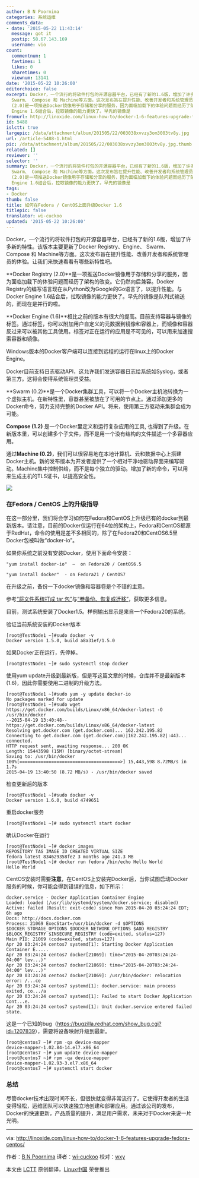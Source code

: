 ```yaml
---
author: B N Poornima
categories: 系统运维
comments_data:
- date: '2015-05-22 11:43:14'
  message: got it
  postip: 58.67.143.169
  username: vio
count:
  commentnum: 1
  favtimes: 1
  likes: 0
  sharetimes: 0
  viewnum: 13141
date: '2015-05-22 10:26:00'
editorchoice: false
excerpt: Docker，一个流行的将软件打包的开源容器平台，已经有了新的1.6版，增加了许多新的特性。该版本主要更新了Docker Registry、Engine、
  Swarm、 Compose 和 Machine等方面。这次发布旨在提升性能、改善开发者和系统管理员的体验。让我们来快速看看有哪些新特性吧。 Docker Registry
  (2.0)是一项推送Docker镜像用于存储和分享的服务，因为面临加载下的体验问题而经历了架构的改变。它仍然向后兼容。Docker Registry的编写语言现在从Python改为Google的Go语言了，以提升性能。与Docker
  Engine 1.6结合后，拉取镜像的能力更快了。早先的镜像是
fromurl: http://linoxide.com/linux-how-to/docker-1-6-features-upgrade-fedora-centos/
id: 5488
islctt: true
largepic: /data/attachment/album/201505/22/003038xvvzy3om3003tv8y.jpg
url: /article-5488-1.html
pic: /data/attachment/album/201505/22/003038xvvzy3om3003tv8y.jpg.thumb.jpg
related: []
reviewer: ''
selector: ''
summary: Docker，一个流行的将软件打包的开源容器平台，已经有了新的1.6版，增加了许多新的特性。该版本主要更新了Docker Registry、Engine、
  Swarm、 Compose 和 Machine等方面。这次发布旨在提升性能、改善开发者和系统管理员的体验。让我们来快速看看有哪些新特性吧。 Docker Registry
  (2.0)是一项推送Docker镜像用于存储和分享的服务，因为面临加载下的体验问题而经历了架构的改变。它仍然向后兼容。Docker Registry的编写语言现在从Python改为Google的Go语言了，以提升性能。与Docker
  Engine 1.6结合后，拉取镜像的能力更快了。早先的镜像是
tags:
- Docker
thumb: false
title: 如何在Fedora / CentOS上面升级Docker 1.6
titlepic: false
translator: wi-cuckoo
updated: '2015-05-22 10:26:00'
---
```


Docker，一个流行的将软件打包的开源容器平台，已经有了新的1.6版，增加了许多新的特性。该版本主要更新了Docker Registry、Engine、 Swarm、 Compose 和 Machine等方面。这次发布旨在提升性能、改善开发者和系统管理员的体验。让我们来快速看看有哪些新特性吧。


**Docker Registry (2.0)**是一项推送Docker镜像用于存储和分享的服务，因为面临加载下的体验问题而经历了架构的改变。它仍然向后兼容。Docker Registry的编写语言现在从Python改为Google的Go语言了，以提升性能。与Docker Engine 1.6结合后，拉取镜像的能力更快了。早先的镜像是队列式输送的，而现在是并行的啦。


**Docker Engine (1.6)**相比之前的版本有很大的提高。目前支持容器与镜像的标签。通过标签，你可以附加用户自定义的元数据到镜像和容器上，而镜像和容器反过来可以被其他工具使用。标签对正在运行的应用是不可见的，可以用来加速搜索容器和镜像。


Windows版本的Docker客户端可以连接到远程的运行在linux上的Docker Engine。


Docker目前支持日志驱动API，这允许我们发送容器日志给系统如Syslog，或者第三方。这将会使得系统管理员受益。


**Swarm (0.2)**是一个Docker集群工具，可以将一个Docker主机池转换为一个虚拟主机。在新特性里，容器甚至被放在了可用的节点上。通过添加更多的Docker命令，努力支持完整的Docker API。将来，使用第三方驱动来集群会成为可能。


**Compose (1.2)** 是一个Docker里定义和运行复杂应用的工具, 也得到了升级。在新版本里，可以创建多个子文件，而不是用一个没有结构的文件描述一个多容器应用。


通过**Machine (0.2)**，我们可以很容易地在本地计算机、云和数据中心上搭建Docker主机。新的发布版本为开发者提供了一个相对干净地驱动界面来编写驱动。Machine集中控制供给，而不是每个独立的驱动。增加了新的命令，可以用来生成主机的TLS证书，以提高安全性。


![](/data/attachment/album/201505/22/003038xvvzy3om3003tv8y.jpg)


### 在Fedora / CentOS 上的升级指导


在这一部分里，我们将会学习如何在Fedora和CentOS上升级已有的docker到最新版本。请注意，目前的Docker仅运行在64位的架构上，Fedora和CentOS都源于RedHat，命令的使用是差不多相同的，除了在Fedora20和CentOS6.5里Docker包被叫做“docker-io”。


如果你系统之前没有安装Docker，使用下面命令安装：



```
"yum install docker-io"  –  on Fedora20 / CentOS6.5

"yum install docker"  - on Fedora21 / CentOS7

```

在升级之前，备份一下docker镜像和容器卷是个不错的主意。


参考[“将文件系统打成 tar 包”](http://docs.docker.com/reference/commandline/cli/#export)与[“卷备份、恢复或迁移”](http://docs.docker.com/userguide/dockervolumes/#backup-restore-or-migrate-data-volumes)，获取更多信息。


目前，测试系统安装了Docker1.5。样例输出显示是来自一个Fedora20的系统。


验证当前系统安装的Docker版本



```
[root@TestNode1 ~]#sudo docker -v
Docker version 1.5.0, build a8a31ef/1.5.0

```

如果Docker正在运行，先停掉。



```
[root@TestNode1 ~]# sudo systemctl stop docker

```

使用yum update升级到最新版，但是写这篇文章的时候，仓库并不是最新版本(1.6)，因此你需要使用二进制的升级方法。



```
[root@TestNode1 ~]#sudo yum -y update docker-io
No packages marked for update
[root@TestNode1 ~]#sudo wget https://get.docker.com/builds/Linux/x86_64/docker-latest -O /usr/bin/docker
--2015-04-19 13:40:48-- https://get.docker.com/builds/Linux/x86_64/docker-latest
Resolving get.docker.com (get.docker.com)... 162.242.195.82
Connecting to get.docker.com (get.docker.com)|162.242.195.82|:443... connected.
HTTP request sent, awaiting response... 200 OK
Length: 15443598 (15M) [binary/octet-stream]
Saving to: /usr/bin/docker
100%[======================================>] 15,443,598 8.72MB/s in 1.7s
2015-04-19 13:40:50 (8.72 MB/s) - /usr/bin/docker saved

```

检查更新后的版本



```
[root@TestNode1 ~]#sudo docker -v
Docker version 1.6.0, build 4749651

```

重启docker服务



```
[root@TestNode1 ~]# sudo systemctl start docker

```

确认Docker在运行



```
[root@TestNode1 ~]# docker images
REPOSITORY TAG IMAGE ID CREATED VIRTUAL SIZE
fedora latest 834629358fe2 3 months ago 241.3 MB
[root@TestNode1 ~]# docker run fedora /bin/echo Hello World
Hello World

```

CentOS安装时需要**注意**，在CentOS上安装完Docker后，当你试图启动Docker服务的时候，你可能会得到错误的信息，如下所示：



```
docker.service - Docker Application Container Engine
Loaded: loaded (/usr/lib/systemd/system/docker.service; disabled)
Active: failed (Result: exit-code) since Mon 2015-04-20 03:24:24 EDT; 6h ago
Docs: http://docs.docker.com
Process: 21069 ExecStart=/usr/bin/docker -d $OPTIONS $DOCKER_STORAGE_OPTIONS $DOCKER_NETWORK_OPTIONS $ADD_REGISTRY $BLOCK_REGISTRY $INSECURE_REGISTRY (code=exited, status=127)
Main PID: 21069 (code=exited, status=127)
Apr 20 03:24:24 centos7 systemd[1]: Starting Docker Application Container E.....
Apr 20 03:24:24 centos7 docker[21069]: time="2015-04-20T03:24:24-04:00" lev...)"
Apr 20 03:24:24 centos7 docker[21069]: time="2015-04-20T03:24:24-04:00" lev...)"
Apr 20 03:24:24 centos7 docker[21069]: /usr/bin/docker: relocation error: /...ce
Apr 20 03:24:24 centos7 systemd[1]: docker.service: main process exited, co.../a
Apr 20 03:24:24 centos7 systemd[1]: Failed to start Docker Application Cont...e.
Apr 20 03:24:24 centos7 systemd[1]: Unit docker.service entered failed state.

```

这是一个已知的bug（<https://bugzilla.redhat.com/show_bug.cgi?id=1207839>），需要将设备映射升级到最新。



```
[root@centos7 ~]# rpm -qa device-mapper
device-mapper-1.02.84-14.el7.x86_64
[root@centos7 ~]# yum update device-mapper
[root@centos7 ~]# rpm -qa device-mapper
device-mapper-1.02.93-3.el7.x86_64
[root@centos7 ~]# systemctl start docker
```

### 总结


尽管docker技术出现时间不长，但很快就变得非常流行了。它使得开发者的生活变得轻松，运维团队可以快速独立地创建和部署应用。通过该公司的发布，Docker的快速更新，产品质量的提升，满足用户需求，未来对于Docker来说一片光明。




---


via: <http://linoxide.com/linux-how-to/docker-1-6-features-upgrade-fedora-centos/>


作者：[B N Poornima](http://linoxide.com/author/bnpoornima/) 译者：[wi-cuckoo](https://github.com/wi-cuckoo) 校对：[wxy](https://github.com/wxy)


本文由 [LCTT](https://github.com/LCTT/TranslateProject) 原创翻译，[Linux中国](http://linux.cn/) 荣誉推出